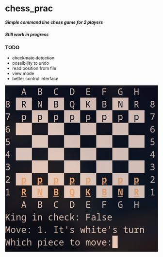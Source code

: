 # chess_prac

##### Simple command line chess game for 2 players
##### Still work in progress

### TODO
* ~~checkmate detection~~
* possibility to undo
* read position from file
* view mode
* better control interface

![](chessgame.png)
